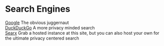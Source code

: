 # Search Engines

[Google](Https://www.google.com) The obvious juggernaut \
[DuckDuckGo](Https://www.duckduckgo.com)  A more privacy minded search \
[Searx](https://searx.space/) Grab a hosted instance at this site, but you can also host your own for the ultimate privacy centered search 
